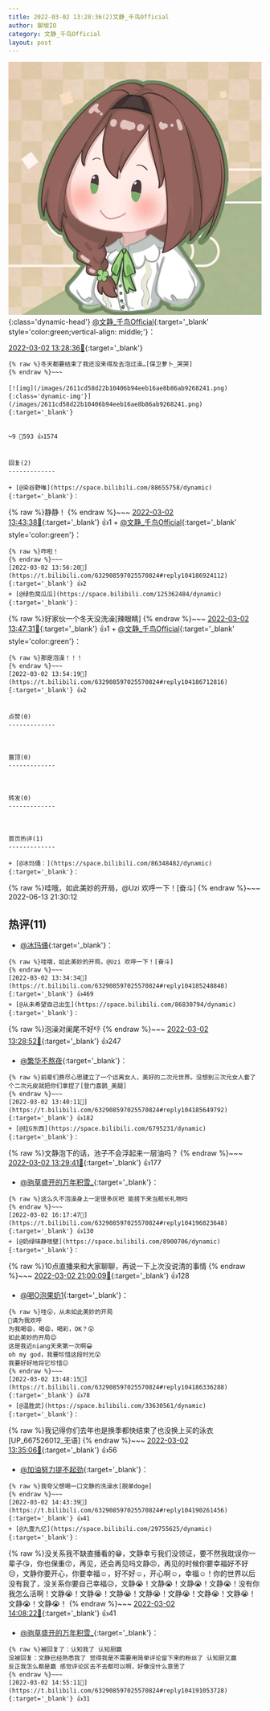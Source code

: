 ```yaml
---
title: 2022-03-02 13:28:36(2)文静_千鸟Official
author: 御坂IO
category: 文静_千鸟Official
layout: post
---
```


![img](/images/ac7482ed1b9a7f203dc68c0c4a77c488a27b108a.jpg){:class='dynamic-head'}
[@文静_千鸟Official](https://space.bilibili.com/667526012/dynamic){:target='_blank' style='color:green;vertical-align: middle;'}：

[2022-03-02 13:28:36🔗](https://t.bilibili.com/632908597025570824){:target='_blank'}

~~~
{% raw %}冬天都要结束了我还没来得及去泡过澡…[保卫萝卜_哭哭]
{% endraw %}~~~

[![img](/images/2611cd58d22b10406b94eeb16ae8b86ab9268241.png){:class='dynamic-img'}](/images/2611cd58d22b10406b94eeb16ae8b86ab9268241.png){:target='_blank'}


↪️9 💬593 👍1574


回复(2)
-------------

+ [@染谷野唯](https://space.bilibili.com/88655758/dynamic){:target='_blank'}：
~~~
{% raw %}静静！
{% endraw %}~~~
[2022-03-02 13:43:38🔗](https://t.bilibili.com/632908597025570824#reply104185964784){:target='_blank'} 👍1
    + [@文静_千鸟Official](https://space.bilibili.com/667526012/dynamic){:target='_blank' style='color:green'}：
~~~
{% raw %}咋啦！
{% endraw %}~~~
[2022-03-02 13:56:20🔗](https://t.bilibili.com/632908597025570824#reply104186924112){:target='_blank'} 👍2
+ [@绿色窝瓜瓜](https://space.bilibili.com/125362484/dynamic){:target='_blank'}：
~~~
{% raw %}好家伙一个冬天没洗澡[辣眼睛]
{% endraw %}~~~
[2022-03-02 13:47:31🔗](https://t.bilibili.com/632908597025570824#reply104186225328){:target='_blank'} 👍1
    + [@文静_千鸟Official](https://space.bilibili.com/667526012/dynamic){:target='_blank' style='color:green'}：
~~~
{% raw %}那是泡澡！！！
{% endraw %}~~~
[2022-03-02 13:54:19🔗](https://t.bilibili.com/632908597025570824#reply104186712816){:target='_blank'} 👍2


点赞(0)
-------------



置顶(0)
-------------



转发(0)
-------------



首页热评(1)
-------------

+ [@冰玛俑：](https://space.bilibili.com/86348482/dynamic){:target='_blank'}：
~~~
{% raw %}哇哦，如此美妙的开局，@Uzi 欢呼一下！[奋斗]
{% endraw %}~~~
2022-06-13 21:30:12


热评(11)
-------------

+ [@冰玛俑](https://space.bilibili.com/86348482/dynamic){:target='_blank'}：
~~~
{% raw %}哇哦，如此美妙的开局，@Uzi 欢呼一下！[奋斗]
{% endraw %}~~~
[2022-03-02 13:34:34🔗](https://t.bilibili.com/632908597025570824#reply104185248848){:target='_blank'} 👍469
+ [@从未希望自己出生](https://space.bilibili.com/86830794/dynamic){:target='_blank'}：
~~~
{% raw %}泡澡对阑尾不好👎
{% endraw %}~~~
[2022-03-02 13:28:52🔗](https://t.bilibili.com/632908597025570824#reply104184823904){:target='_blank'} 👍247
+ [@繁华不熬夜](https://space.bilibili.com/11926152/dynamic){:target='_blank'}：
~~~
{% raw %}前辈们费尽心思建立了一个远离女人，美好的二次元世界。没想到三次元女人套了个二次元皮就把你们拿捏了[登门喜鹊_美腿]
{% endraw %}~~~
[2022-03-02 13:40:11🔗](https://t.bilibili.com/632908597025570824#reply104185649792){:target='_blank'} 👍182
+ [@拉G东西](https://space.bilibili.com/6795231/dynamic){:target='_blank'}：
~~~
{% raw %}文静泡下的话，池子不会浮起来一层油吗？
{% endraw %}~~~
[2022-03-02 13:29:41🔗](https://t.bilibili.com/632908597025570824#reply104184796432){:target='_blank'} 👍177
+ [@驹草盛开的万年积雪_](https://space.bilibili.com/18194898/dynamic){:target='_blank'}：
~~~
{% raw %}这么久不泡澡身上一定很多灰吧 能搓下来当舰长礼物吗
{% endraw %}~~~
[2022-03-02 16:17:47🔗](https://t.bilibili.com/632908597025570824#reply104196823648){:target='_blank'} 👍130
+ [@奶绿味静吱壁](https://space.bilibili.com/8900706/dynamic){:target='_blank'}：
~~~
{% raw %}10点直播来和大家聊聊，再说一下上次没说清的事情
{% endraw %}~~~
[2022-03-02 21:00:09🔗](https://t.bilibili.com/632908597025570824#reply104224114560){:target='_blank'} 👍128
+ [@喝O泡果奶1](https://space.bilibili.com/372858721/dynamic){:target='_blank'}：
~~~
{% raw %}哇😮，从未如此美妙的开局
💪请为我欢呼
为我喝😩，喝😩，喝彩，OK？😲
如此美妙的开局😌
这是我近niang天来第一次啊😀
oh my god，我要珍惜这段时光😲
我要好好地将它珍惜😐
{% endraw %}~~~
[2022-03-02 13:48:15🔗](https://t.bilibili.com/632908597025570824#reply104186336288){:target='_blank'} 👍78
+ [@温胜武](https://space.bilibili.com/33630561/dynamic){:target='_blank'}：
~~~
{% raw %}我记得你们去年也是换季都快结束了也没换上买的泳衣[UP_667526012_无语]
{% endraw %}~~~
[2022-03-02 13:35:06🔗](https://t.bilibili.com/632908597025570824#reply104185195136){:target='_blank'} 👍56
+ [@加油努力提不起劲](https://space.bilibili.com/51703623/dynamic){:target='_blank'}：
~~~
{% raw %}我夸父想喝一口文静的洗澡水[脱单doge]
{% endraw %}~~~
[2022-03-02 14:43:39🔗](https://t.bilibili.com/632908597025570824#reply104190261456){:target='_blank'} 👍41
+ [@九壹九亿](https://space.bilibili.com/29755625/dynamic){:target='_blank'}：
~~~
{% raw %}没关系我不缺直播看的😁，文静幸亏我们没领证，要不然我耽误你一辈子😘，你也保重😚，再见，还会再见吗文静😣，再见的时候你要幸福好不好😔，文静你要开心，你要幸福☺️，好不好☺️，开心啊☺️，幸福☺️！你的世界以后没有我了，没关系你要自己幸福😥，文静😭！文静😭！文静😭！文静😭！没有你我怎么活啊！文静😭！文静😭！文静😭！文静😭！文静😭！文静😭！文静😭！文静😭！文静😭！
{% endraw %}~~~
[2022-03-02 14:08:22🔗](https://t.bilibili.com/632908597025570824#reply104187783696){:target='_blank'} 👍41
+ [@驹草盛开的万年积雪_](https://space.bilibili.com/18194898/dynamic){:target='_blank'}：
~~~
{% raw %}被回复了：认知我了 认知厨赢
没被回复：文静已经熟悉我了 觉得我是不需要用简单评论留下来的粉丝了 认知厨又赢
反正我怎么都是赢 感觉评论区去不去都可以啊，好像没什么意思了
{% endraw %}~~~
[2022-03-02 14:55:11🔗](https://t.bilibili.com/632908597025570824#reply104191053728){:target='_blank'} 👍31


